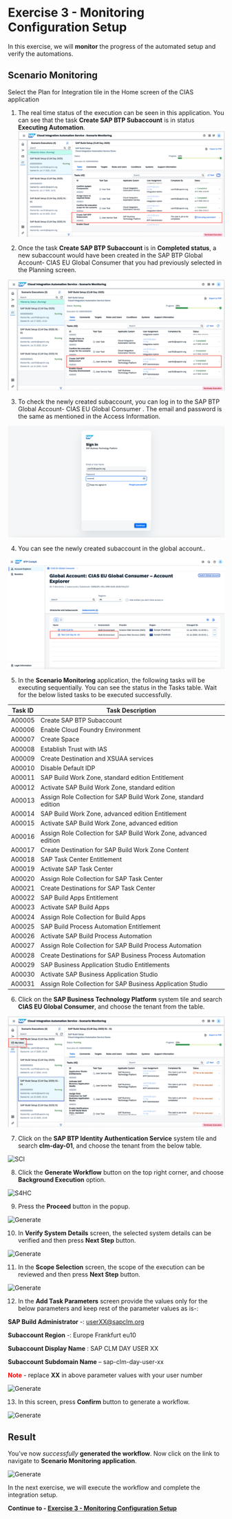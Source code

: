 # Exercise 3 - Monitoring Configuration Setup
In this exercise, we will **monitor** the progress of the automated setup and verify the automations.

## Scenario Monitoring

Select the Plan for Integration tile in the Home screen of the CIAS application

1.	The real time status of the execution can be seen in this application. You can see that the task **Create SAP BTP Subaccount** is in status **Executing Automation**.
   ![scenario selection](../images/monitoring_handson_1.png)

2.	Once the task **Create SAP BTP Subaccount** is in **Completed status**, a new subaccount would have been created in the SAP BTP Global Account- CIAS EU Global Consumer that you had previously selected in the Planning screen.
   
  ![scenario selection](../images/monitoring_handson_2.png)


3.	To  check the newly created subaccount, you can log in to the SAP BTP Global Account- CIAS EU Global Consumer . The email and password is the same as mentioned in the Access Information. 

  ![scenario selection](../images/monitoring_handson_3.png)


4.	You can see the newly created subaccount in the global account..

  ![scenario selection](../images/monitoring_handson_4.png)


5.	In the **Scenario Monitoring** application, the following tasks will be executing sequentially. You can see the status in the Tasks table. Wait for the below listed tasks to be executed successfully.

   | Task ID      | Task Description                                              |
   |-----------|---------------------------------------------------------------|
   | A00005    | Create SAP BTP Subaccount                                     |
   | A00006    | Enable Cloud Foundry Environment                              |
   | A00007    | Create Space                                                  |
   | A00008    | Establish Trust with IAS                                      |
   | A00009    | Create Destination and XSUAA services                         |
   | A00010    | Disable Default IDP                                           |
   | A00011    | SAP Build Work Zone, standard edition Entitlement             |
   | A00012    | Activate SAP Build Work Zone, standard edition                |
   | A00013    | Assign Role Collection for SAP Build Work Zone, standard edition |
   | A00014    | SAP Build Work Zone, advanced edition Entitlement             |
   | A00015    | Activate SAP Build Work Zone, advanced edition                |
   | A00016    | Assign Role Collection for SAP Build Work Zone, advanced edition |
   | A00017    | Create Destination for SAP Build Work Zone Content            |
   | A00018    | SAP Task Center Entitlement                                   |
   | A00019    | Activate SAP Task Center                                      |
   | A00020    | Assign Role Collection for SAP Task Center                    |
   | A00021    | Create Destinations for SAP Task Center                       |
   | A00022    | SAP Build Apps Entitlement                                    |
   | A00023    | Activate SAP Build Apps                                       |
   | A00024    | Assign Role Collection for Build Apps                         |
   | A00025    | SAP Build Process Automation Entitlement                      |
   | A00026    | Activate SAP Build Process Automation                         |
   | A00027    | Assign Role Collection for SAP Build Process Automation       |
   | A00028    | Create Destinations for SAP Business Process Automation       |
   | A00029    | SAP Business Application Studio Entitlements                  |
   | A00030    | Activate SAP Business Application Studio                      |
   | A00031    | Assign Role Collection for SAP Business Application Studio    |


6.	Click on the **SAP Business Technology Platform** system tile and search **CIAS EU Global Consumer**, and choose the tenant from the table.

![BTP](../images/monitoring_handson_5.png)

  
7.	Click on the **SAP BTP Identity Authentication Service** system tile and search **clm-day-01**, and choose the tenant from the below table.

![SCI](../images/monitoring_handson_6.png)


8. Click the **Generate Workflow** button on the top right corner, and choose **Background Execution** option.

![S4HC](../images/monitoring_handson_7.png)

9.	Press the **Proceed** button in the popup. 

![Generate](../images/monitoring_handson_8.png)

10. In **Verify System Details** screen, the selected system details can be verified and then press **Next Step** button. 

![Generate](../images/monitoring_handson_9.png)

11. In the **Scope Selection** screen, the scope of the execution can be reviewed and then press **Next Step** button.

![Generate](../images/monitoring_handson_10.png)

12. In the **Add Task Parameters** screen provide the values only for the below parameters and keep rest of the parameter values as is-:

**SAP Build Administrator** -: userXX@sapclm.org

**Subaccount Region** -: Europe Frankfurt eu10

**Subaccount Display Name** :  SAP CLM DAY USER XX 

**Subaccount Subdomain Name** – sap-clm-day-user-xx


<span style="color:red">**Note**</span> - replace **XX** in above parameter values with your user number 

![Generate](../images/monitoring_handson_11.png)

13. In this screen, press **Confirm** button to generate a workflow.
    
![Generate](../images/monitoring_handson_12.png)

## Result

You’ve now _successfully_ **generated the workflow**. Now click on the link to navigate to **Scenario Monitoring application**.

![Generate](../images/monitoring_handson_13.png)




In the next exercise, we will execute the workflow and complete the integration setup.

**Continue to - [Exercise 3 - Monitoring Configuration Setup](../ex3/README.md)**

